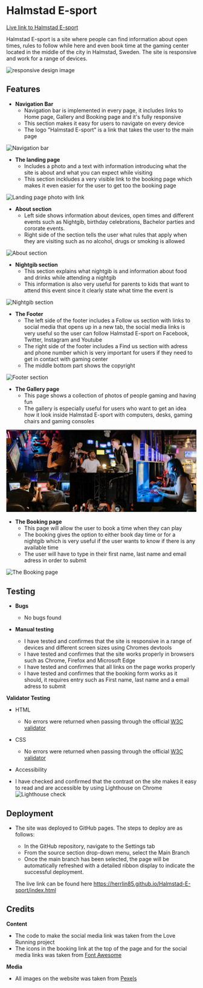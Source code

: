 # Halmstad E-sport
[Live link to Halmstad E-sport](https://herrlin85.github.io/Halmstad-E-sport/)

Halmstad E-sport is a site where people can find information about open times, rules to follow while here and even book time at the gaming center located in the middle of the city in Halmstad, Sweden. The site is responsive and work for a range of devices.

![responsive design image](../Halmstad-E-sport/assets/images/Readme-images/responsive.png)

## Features

 - **Navigation Bar**
     - Navigation bar is implemented in every page, it includes links to Home page, Gallery and Booking page and it's fully responsive
    - This section makes it easy for users to navigate on every device 
    - The logo "Halmstad E-sport" is a link that takes the user to the main page


![Navigation bar](../Halmstad-E-sport/assets/images/Readme-images/Nav.png)

 - **The landing page**
     - Includes a photo and a text with information introducing what the site is about and what you can expect while visiting
     - This section inckludes a very visible link to the booking page which makes it even easier for the user to get too the booking page

![Landing page photo with link](../Halmstad-E-sport/assets/images/Readme-images/landing.png)

 - **About section**
     - Left side shows information about devices, open times and different events such as Nightgib, birthday celebrations, Bachelor parties and cororate events.
     - Right side of the section tells the user what rules that apply when they are visiting such as no alcohol, drugs or smoking is allowed

![About section](../Halmstad-E-sport/assets/images/Readme-images/About.png)

 - **Nightgib section**
     - This section explains what nightgib is and information about food and drinks while attending a nightgib
     - This information is also very useful for parents to kids that want to attend this event since it clearly state what time the event is

![Nightgib section](../Halmstad-E-sport/assets/images/Readme-images/Nightgib.png)

 - **The Footer**
     - The left side of the footer includes a Follow us section with links to social media that opens up in a new tab, the social media links is very useful so the user can follow Halmstad E-sport on Facebook, Twitter, Instagram and Youtube
     - The right side of the footer includes a Find us section with adress and phone number which is very important for users if they need to get in contact with gaming center
     - The middle bottom part shows the copyright

![Footer section](../Halmstad-E-sport/assets/images/Readme-images/footer.png)

 - **The Gallery page**
    - This page shows a collection of photos of people gaming and having fun
    - The gallery is especially useful for users who want to get an idea how it look inside Halmstad E-sport with computers, desks, gaming chairs and gaming consoles

![Gallery section](assets/images/Readme-images/gallery.png)

 - **The Booking page**
    - This page will allow the user to book a time when they can play
    - The booking gives the option to either book day time or for a nightgib which is very useful if the user wants to know if there is any available time
    - The user will have to type in their first name, last name and email adress in order to submit 

![The Booking page](../Halmstad-E-sport/assets/images/Readme-images/booking.png)

## Testing

  - **Bugs**
    - No bugs found

  - **Manual testing**
     - I have tested and confirmes that the site is responsive in a range of devices and different screen sizes using Chromes devtools
     - I have tested and confirmes that the site works properly in browsers such as Chrome, Firefox and Microsoft Edge
     - I have tested and confirmes that all links on the page works properly
     - I have tested and confirmes that the booking form works as it should, it requires entry such as First name, last name and a email adress to submit


**Validator Testing**
 - HTML
   - No errors were returned when passing through the official [W3C validator](https://validator.w3.org/nu/?doc=https%3A%2F%2Fherrlin85.github.io%2FHalmstad-E-sport%2Findex.html)
  
  - CSS
    - No errors were returned when passing through the official [W3C validator](https://jigsaw.w3.org/css-validator/validator?uri=https%3A%2F%2Fherrlin85.github.io%2FHalmstad-E-sport%2Findex.html&profile=css3svg&usermedium=all&warning=1&vextwarning=&lang=sv#css)

  - Accessibility 
   - I have checked and confirmed that the contrast on the site makes it easy to read and are accessible by using Lighthouse on Chrome
![Lighthouse check](../Halmstad-E-sport/assets/images/Readme-images/Lighthouse.png)


## Deployment

- The site was deployed to GitHub pages. The steps to deploy are as follows:
  - In the GitHub repository, navigate to the Settings tab
  - From the source section drop-down menu, select the Main Branch
  - Once the main branch has been selected, the page will be automatically refreshed with a detailed ribbon display to indicate the successful deployment.

  The live link can be found here https://herrlin85.github.io/Halmstad-E-sport/index.html

## Credits

**Content**
- The code to make the social media link was taken from the Love Running project
- The icons in the booking link at the top of the page and for the social media links was taken from [Font Awesome](https://fontawesome.com/)

**Media**

- All images on the website was taken from [Pexels](https://www.pexels.com/)